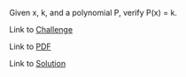 Given x, k, and a polynomial P, verify P(x) = k.

Link to [Challenge](https://www.hackerrank.com/challenges/input/problem)

Link to [PDF](./input.pdf)

Link to [Solution](./input.py)
